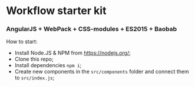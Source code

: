 # Workflow starter kit

### AngularJS + WebPack + CSS-modules + ES2015 + Baobab

How to start:
* Install Node.JS & NPM from https://nodejs.org/;
* Clone this repo;
* Install dependencies `npm i`;
* Create new components in the `src/components` folder and connect them to `src/index.js`;
